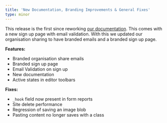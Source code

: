 ```yaml
---
title: 'New Documentation, Branding Improvements & General Fixes'
type: minor
---
```


This release is the first since reworking [our documentation](https://docs.cloudcannon.com). This comes with a new sign up page with email validation. With this we updated our organisation sharing to have branded emails and a branded sign up page.

**Features:**

* Branded organisation share emails
* Branded sign up page
* Email Validation on sign up
* New documentation
* Active states in editor toolbars

**Fixes:**

* `_hook` field now present in form reports
* Site delete performance
* Regression of saving an image blob
* Pasting content no longer saves with a class